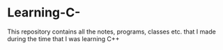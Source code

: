 # Learning-C-
This repository contains all the notes, programs, classes etc. that I made during the time that I was learning C++
